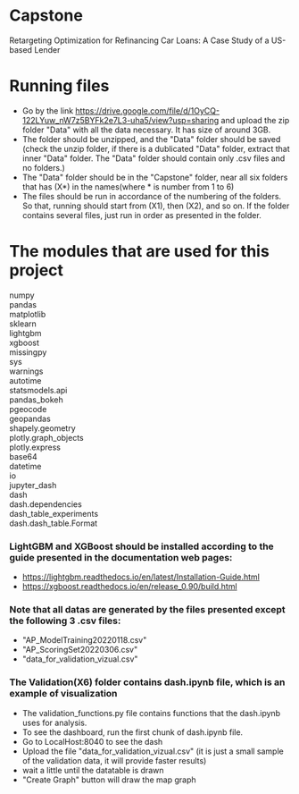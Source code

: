 # Capstone
Retargeting Optimization for Refinancing Car Loans: A Case Study of a US-based Lender 

# Running files
- Go by the link https://drive.google.com/file/d/1OyCQ-122LYuw_nW7z5BYFk2e7L3-uha5/view?usp=sharing and upload the zip folder "Data" with all the data necessary. It has size of around 3GB.
- The folder should be unzipped, and the "Data" folder should be saved (check the unzip folder, if there is a dublicated "Data" folder, extract that inner "Data" folder. The "Data" folder should contain only .csv files and no folders.)
- The "Data" folder should be in the "Capstone" folder, near all six folders that has (X*) in the names(where * is number from 1 to 6)
- The files should be run in accordance of the numbering of the folders. So that, running should start from (X1), then (X2), and so on. If the folder contains several files, just run in order as presented in the folder.

# The modules that are used for this project
numpy  
pandas  
matplotlib  
sklearn    
lightgbm   
xgboost  
missingpy    
sys    
warnings    
autotime    
statsmodels.api  
pandas_bokeh    
pgeocode    
geopandas    
shapely.geometry  
plotly.graph_objects  
plotly.express  
base64  
datetime  
io  
jupyter_dash  
dash  
dash.dependencies  
dash_table_experiments  
dash.dash_table.Format    


### LightGBM and XGBoost should be installed according to the guide presented in the documentation web pages:
 - https://lightgbm.readthedocs.io/en/latest/Installation-Guide.html
 - https://xgboost.readthedocs.io/en/release_0.90/build.html

### Note that all datas are generated by the files presented except the following 3 .csv files:
- "AP_ModelTraining20220118.csv"
- "AP_ScoringSet20220306.csv"
- "data_for_validation_vizual.csv"

### The Validation(X6) folder contains dash.ipynb file, which is an example of visualization
- The validation_functions.py file contains functions that the dash.ipynb uses for analysis.
- To see the dashboard, run the first chunk of dash.ipynb file.
- Go to LocalHost:8040 to see the dash
- Upload the file "data_for_validation_vizual.csv" (it is just a small sample of the validation data, it will provide faster results)
- wait a little until the datatable is drawn
- "Create Graph" button will draw the map graph 
 
